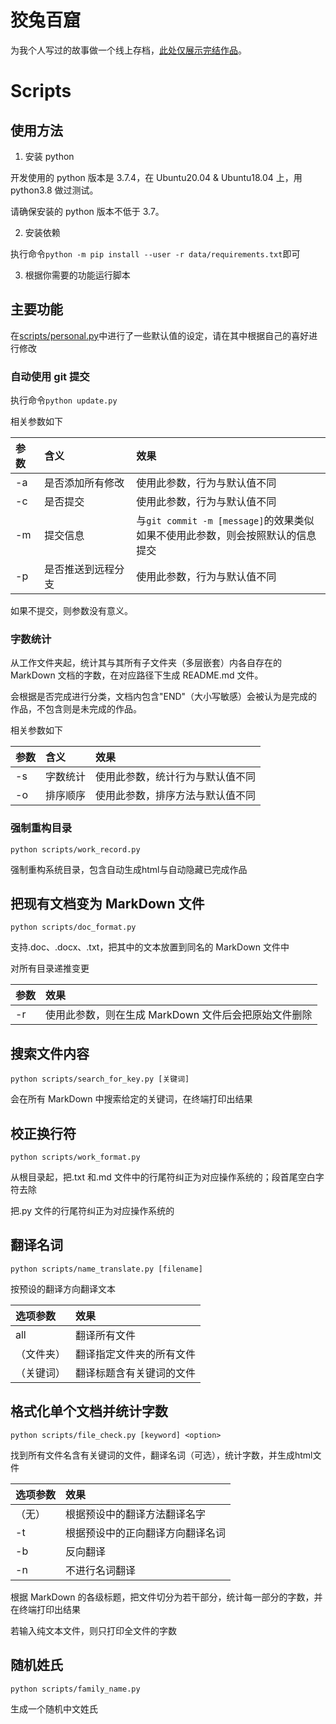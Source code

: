 # 狡兔百窟

为我个人写过的故事做一个线上存档，[此处仅展示完结作品](docs)。

# Scripts

## 使用方法

1. 安装 python

开发使用的 python 版本是 3.7.4，在 Ubuntu20.04 & Ubuntu18.04 上，用 python3.8 做过测试。

请确保安装的 python 版本不低于 3.7。

2. 安装依赖

执行命令`python -m pip install --user -r data/requirements.txt`即可

3. 根据你需要的功能运行脚本

## 主要功能

在[scripts/personal.py](./scripts/personal.py)中进行了一些默认值的设定，请在其中根据自己的喜好进行修改

### 自动使用 git 提交

执行命令`python update.py`

相关参数如下

|参数|含义|效果|
|:-|:-|:-|
|-a|是否添加所有修改|使用此参数，行为与默认值不同|
|-c|是否提交|使用此参数，行为与默认值不同|
|-m|提交信息|与`git commit -m [message]`的效果类似<br>如果不使用此参数，则会按照默认的信息提交|
|-p|是否推送到远程分支|使用此参数，行为与默认值不同|

如果不提交，则参数没有意义。

### 字数统计

从工作文件夹起，统计其与其所有子文件夹（多层嵌套）内各自存在的 MarkDown 文档的字数，在对应路径下生成 README.md 文件。

会根据是否完成进行分类，文档内包含"END"（大小写敏感）会被认为是完成的作品，不包含则是未完成的作品。

相关参数如下

|参数|含义|效果|
|:-|:-|:-|
|-s|字数统计|使用此参数，统计行为与默认值不同|
|-o|排序顺序|使用此参数，排序方法与默认值不同|
<!--
|-wc|词云展示|默认值为不生成<br>使用此参数，设定词云展示的关键词，所有文件名包含有此关键词的 MarkDown 文件都会被统计|

- 词云展示
- 为了展示出中文词云，需要在根目录下添加 myfont.ttf，作为生成词云时使用的字体
- 为了更好地生成词云，在"mydict"文件（使用任意文本编辑器打开均可）文件里添加需要区分开的词语
-->

### 强制重构目录

`python scripts/work_record.py`

强制重构系统目录，包含自动生成html与自动隐藏已完成作品

## 把现有文档变为 MarkDown 文件

`python scripts/doc_format.py`

支持.doc、.docx、.txt，把其中的文本放置到同名的 MarkDown 文件中

对所有目录递推变更

| 参数 | 效果                                                 |
| :--- | :--------------------------------------------------- |
| -r   | 使用此参数，则在生成 MarkDown 文件后会把原始文件删除 |

## 搜索文件内容

`python scripts/search_for_key.py [关键词]`

会在所有 MarkDown 中搜索给定的关键词，在终端打印出结果

## 校正换行符

`python scripts/work_format.py`

从根目录起，把.txt 和.md 文件中的行尾符纠正为对应操作系统的；段首尾空白字符去除

把.py 文件的行尾符纠正为对应操作系统的

## 翻译名词

`python scripts/name_translate.py [filename]`

按预设的翻译方向翻译文本

|选项参数|效果|
|:-|:-|
|all|翻译所有文件|
|（文件夹）|翻译指定文件夹的所有文件|
|（关键词）|翻译标题含有关键词的文件|

## 格式化单个文档并统计字数

`python scripts/file_check.py [keyword] <option>`

找到所有文件名含有关键词的文件，翻译名词（可选），统计字数，并生成html文件

|选项参数|效果|
|:-|:-|
|（无）|根据预设中的翻译方法翻译名字|
|-t|根据预设中的正向翻译方向翻译名词|
|-b|反向翻译|
|-n|不进行名词翻译|

根据 MarkDown 的各级标题，把文件切分为若干部分，统计每一部分的字数，并在终端打印出结果

若输入纯文本文件，则只打印全文件的字数

## 随机姓氏

`python scripts/family_name.py`

生成一个随机中文姓氏
